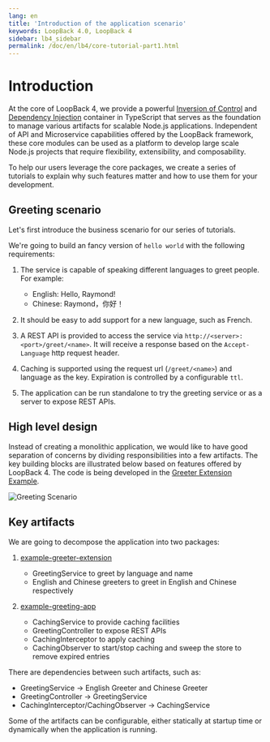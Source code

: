```yaml
---
lang: en
title: 'Introduction of the application scenario'
keywords: LoopBack 4.0, LoopBack 4
sidebar: lb4_sidebar
permalink: /doc/en/lb4/core-tutorial-part1.html
---
```


# Introduction

At the core of LoopBack 4, we provide a powerful
[Inversion of Control](https://en.wikipedia.org/wiki/Inversion_of_control) and
[Dependency Injection](https://en.wikipedia.org/wiki/Dependency_injection)
container in TypeScript that serves as the foundation to manage various
artifacts for scalable Node.js applications. Independent of API and Microservice
capabilities offered by the LoopBack framework, these core modules can be used
as a platform to develop large scale Node.js projects that require flexibility,
extensibility, and composability.

To help our users leverage the core packages, we create a series of tutorials to
explain why such features matter and how to use them for your development.

## Greeting scenario

Let's first introduce the business scenario for our series of tutorials.

We're going to build an fancy version of `hello world` with the following
requirements:

1. The service is capable of speaking different languages to greet people. For
   example:

   - English: Hello, Raymond!
   - Chinese: Raymond，你好！

2. It should be easy to add support for a new language, such as French.

3. A REST API is provided to access the service via
   `http://<server>:<port>/greet/<name>`. It will receive a response based on
   the `Accept-Language` http request header.

4. Caching is supported using the request url (`/greet/<name>`) and language as
   the key. Expiration is controlled by a configurable `ttl`.

5. The application can be run standalone to try the greeting service or as a
   server to expose REST APIs.

## High level design

Instead of creating a monolithic application, we would like to have good
separation of concerns by dividing responsibilities into a few artifacts. The
key building blocks are illustrated below based on features offered by
LoopBack 4. The code is being developed in the
[Greeter Extension Example](https://github.com/strongloop/loopback-next/tree/core-tutorial/examples/greeter-extension).

![Greeting Scenario](../../imgs/tutorials/core/greeting-app.png)

## Key artifacts

We are going to decompose the application into two packages:

1. [example-greeter-extension](https://github.com/strongloop/loopback-next/tree/core-tutorial/examples/greeter-extension)

   - GreetingService to greet by language and name
   - English and Chinese greeters to greet in English and Chinese respectively

2. [example-greeting-app](https://github.com/strongloop/loopback-next/tree/core-tutorial/examples/greeting-app)

   - CachingService to provide caching facilities
   - GreetingController to expose REST APIs
   - CachingInterceptor to apply caching
   - CachingObserver to start/stop caching and sweep the store to remove expired
     entries

There are dependencies between such artifacts, such as:

- GreetingService -> English Greeter and Chinese Greeter
- GreetingController -> GreetingService
- CachingInterceptor/CachingObserver -> CachingService

Some of the artifacts can be configurable, either statically at startup time or
dynamically when the application is running.
